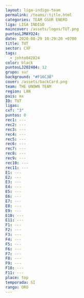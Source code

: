 ```yaml
---
layout: liga-indigo-team
permalink: /teams/:title.html
categories: TEAM GSUR ENERO
liga: LIGA INDIGO
maincover: /assets/logos/TUT.png
puntosLJMAYO24: 
date: 2020-08-29 10:29:20 +0700
title: TUT
sector: CXF
tags:
  - johto042024
color: black
puntosLJ202404: 12
grupo: sur
background: "#F16C38"
cover: /assets/backCard.png
team: THE UNOWN TEAM
region: LAN
pais: mx
ID: TUT
ligas: 
cxf: "3"
puntos: 0
rec1: ---
rec2: ---
rec3: ---
rec4: ---
rec5: ---
rec6: ---
rec7: ---
rec8: ---
rec9: ---
rec10: ---
rec11: ---
E1: ---
E2: ---
E3: ---
E4: ---
E5: ---
E6: ---
E7: ---
E8: ---
E9: ---
E10: ---
E11: ---
F1: ---
F2: ---
F3: ---
F4: ---
F5: ---
F6: ---
F7: ---
F8: ---
F9: ---
F10: ---
F11: ---
place: top
temporada: SI
rango: ORO
---
```

